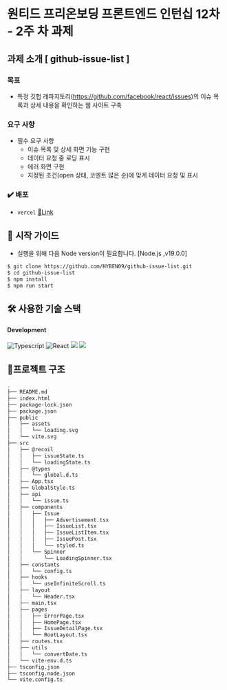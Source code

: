 # 원티드 프리온보딩 프론트엔드 인턴십 12차 - 2주 차 과제

## 과제 소개 [ github-issue-list ]

### 목표

- 특정 깃헙 레파지토리(https://github.com/facebook/react/issues)의 이슈 목록과 상세 내용을 확인하는 웹 사이트 구축

### 요구 사항

- 필수 요구 사항
  - 이슈 목록 및 상세 화면 기능 구현
  - 데이터 요청 중 로딩 표시
  - 에러 화면 구현
  - 지정된 조건(open 상태, 코멘트 많은 순)에 맞게 데이터 요청 및 표시

### ✔️ 배포

- `vercel` [🔗Link](https://github-issue-list-zeta.vercel.app/)

## 🛫 시작 가이드

- 실행을 위해 다음 Node version이 필요합니다. [Node.js ,v19.0.0]

```bash
$ git clone https://github.com/HYBEN09/github-issue-list.git
$ cd github-issue-list
$ npm install
$ npm run start
```

## 🛠️ 사용한 기술 스택

#### Development

![Typescript](https://img.shields.io/badge/Typescript-3366CC?style=for-the-badge&logo=Javascript&logoColor=black)
![React](https://img.shields.io/badge/React-20232A?style=for-the-badge&logo=react&logoColor=61DAFB)
<img src="https://img.shields.io/badge/styled components-DB7093?style=for-the-badge&logo=styled-components&logoColor=white"/>
<img src="https://img.shields.io/badge/recoil-CCCCFF?style=for-the-badge&logo=recoil&logoColor=white"/>

## 🌲프로젝트 구조

```bash
.
├── README.md
├── index.html
├── package-lock.json
├── package.json
├── public
│   ├── assets
│   │   └── loading.svg
│   └── vite.svg
├── src
│   ├── @recoil
│   │   ├── issueState.ts
│   │   └── loadingState.ts
│   ├── @types
│   │   └── global.d.ts
│   ├── App.tsx
│   ├── GlobalStyle.ts
│   ├── api
│   │   └── issue.ts
│   ├── components
│   │   ├── Issue
│   │   │   ├── Advertisement.tsx
│   │   │   ├── IssueList.tsx
│   │   │   ├── IssueListItem.tsx
│   │   │   ├── IssuePost.tsx
│   │   │   └── styled.ts
│   │   └── Spinner
│   │       └── LoadingSpinner.tsx
│   ├── constants
│   │   └── config.ts
│   ├── hooks
│   │   └── useInfiniteScroll.ts
│   ├── layout
│   │   └── Header.tsx
│   ├── main.tsx
│   ├── pages
│   │   ├── ErrorPage.tsx
│   │   ├── HomePage.tsx
│   │   ├── IssueDetailPage.tsx
│   │   └── RootLayout.tsx
│   ├── routes.tsx
│   ├── utils
│   │   └── convertDate.ts
│   └── vite-env.d.ts
├── tsconfig.json
├── tsconfig.node.json
└── vite.config.ts

```

